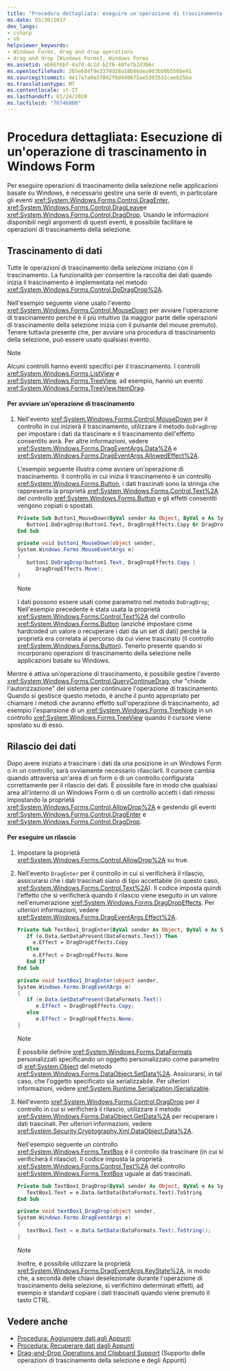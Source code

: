 ```yaml
---
title: "Procedura dettagliata: eseguire un'operazione di trascinamento della selezione"
ms.date: 03/30/2017
dev_langs:
- csharp
- vb
helpviewer_keywords:
- Windows Forms, drag and drop operations
- drag and drop [Windows Forms], Windows Forms
ms.assetid: eb66f6bf-4a7d-4c2d-b276-40fefb2d3b6c
ms.openlocfilehash: 265e6d4f9e3370d28a18b86dea983bb0b556be41
ms.sourcegitcommit: de17a7a0a37042f0d4406f5ae5393531caeb25ba
ms.translationtype: MT
ms.contentlocale: it-IT
ms.lasthandoff: 01/24/2020
ms.locfileid: "76746800"
---
```

# <a name="walkthrough-performing-a-drag-and-drop-operation-in-windows-forms"></a>Procedura dettagliata: Esecuzione di un'operazione di trascinamento in Windows Form
Per eseguire operazioni di trascinamento della selezione nelle applicazioni basate su Windows, è necessario gestire una serie di eventi, in particolare gli eventi <xref:System.Windows.Forms.Control.DragEnter>, <xref:System.Windows.Forms.Control.DragLeave>e <xref:System.Windows.Forms.Control.DragDrop>. Usando le informazioni disponibili negli argomenti di questi eventi, è possibile facilitare le operazioni di trascinamento della selezione.  
  
## <a name="dragging-data"></a>Trascinamento di dati  
 Tutte le operazioni di trascinamento della selezione iniziano con il trascinamento. La funzionalità per consentire la raccolta dei dati quando inizia il trascinamento è implementata nel metodo <xref:System.Windows.Forms.Control.DoDragDrop%2A>.  
  
 Nell'esempio seguente viene usato l'evento <xref:System.Windows.Forms.Control.MouseDown> per avviare l'operazione di trascinamento perché è il più intuitivo (la maggior parte delle operazioni di trascinamento della selezione inizia con il pulsante del mouse premuto). Tenere tuttavia presente che, per avviare una procedura di trascinamento della selezione, può essere usato qualsiasi evento.  
  
> [!NOTE]
> Alcuni controlli hanno eventi specifici per il trascinamento. I controlli <xref:System.Windows.Forms.ListView> e <xref:System.Windows.Forms.TreeView>, ad esempio, hanno un evento <xref:System.Windows.Forms.TreeView.ItemDrag>.  
  
#### <a name="to-start-a-drag-operation"></a>Per avviare un'operazione di trascinamento  
  
1. Nell'evento <xref:System.Windows.Forms.Control.MouseDown> per il controllo in cui inizierà il trascinamento, utilizzare il metodo `DoDragDrop` per impostare i dati da trascinare e il trascinamento dell'effetto consentito avrà. Per altre informazioni, vedere <xref:System.Windows.Forms.DragEventArgs.Data%2A> e <xref:System.Windows.Forms.DragEventArgs.AllowedEffect%2A>.  
  
     L'esempio seguente illustra come avviare un'operazione di trascinamento. Il controllo in cui inizia il trascinamento è un controllo <xref:System.Windows.Forms.Button>, i dati trascinati sono la stringa che rappresenta la proprietà <xref:System.Windows.Forms.Control.Text%2A> del controllo <xref:System.Windows.Forms.Button> e gli effetti consentiti vengono copiati o spostati.  
  
    ```vb  
    Private Sub Button1_MouseDown(ByVal sender As Object, ByVal e As System.Windows.Forms.MouseEventArgs) Handles Button1.MouseDown  
       Button1.DoDragDrop(Button1.Text, DragDropEffects.Copy Or DragDropEffects.Move)  
    End Sub  
    ```  
  
    ```csharp  
    private void button1_MouseDown(object sender,   
    System.Windows.Forms.MouseEventArgs e)  
    {  
       button1.DoDragDrop(button1.Text, DragDropEffects.Copy |   
          DragDropEffects.Move);  
    }  
    ```  
  
    > [!NOTE]
    > I dati possono essere usati come parametro nel metodo `DoDragDrop`; Nell'esempio precedente è stata usata la proprietà <xref:System.Windows.Forms.Control.Text%2A> del controllo <xref:System.Windows.Forms.Button> (anziché impostare come hardcoded un valore o recuperare i dati da un set di dati) perché la proprietà era correlata al percorso da cui viene trascinato (il controllo <xref:System.Windows.Forms.Button>). Tenerlo presente quando si incorporano operazioni di trascinamento della selezione nelle applicazioni basate su Windows.  
  
 Mentre è attiva un'operazione di trascinamento, è possibile gestire l'evento <xref:System.Windows.Forms.Control.QueryContinueDrag>, che "chiede l'autorizzazione" del sistema per continuare l'operazione di trascinamento. Quando si gestisce questo metodo, è anche il punto appropriato per chiamare i metodi che avranno effetto sull'operazione di trascinamento, ad esempio l'espansione di un <xref:System.Windows.Forms.TreeNode> in un controllo <xref:System.Windows.Forms.TreeView> quando il cursore viene spostato su di esso.  
  
## <a name="dropping-data"></a>Rilascio dei dati  
 Dopo avere iniziato a trascinare i dati da una posizione in un Windows Form o in un controllo, sarà ovviamente necessario rilasciarli. Il cursore cambia quando attraversa un'area di un form o di un controllo configurata correttamente per il rilascio dei dati. È possibile fare in modo che qualsiasi area all'interno di un Windows Form o di un controllo accetti i dati rimossi impostando la proprietà <xref:System.Windows.Forms.Control.AllowDrop%2A> e gestendo gli eventi <xref:System.Windows.Forms.Control.DragEnter> e <xref:System.Windows.Forms.Control.DragDrop>.  
  
#### <a name="to-perform-a-drop"></a>Per eseguire un rilascio  
  
1. Impostare la proprietà <xref:System.Windows.Forms.Control.AllowDrop%2A> su true.  
  
2. Nell'evento `DragEnter` per il controllo in cui si verificherà il rilascio, assicurarsi che i dati trascinati siano di tipo accettabile (in questo caso, <xref:System.Windows.Forms.Control.Text%2A>). Il codice imposta quindi l'effetto che si verificherà quando il rilascio viene eseguito in un valore nell'enumerazione <xref:System.Windows.Forms.DragDropEffects>. Per ulteriori informazioni, vedere <xref:System.Windows.Forms.DragEventArgs.Effect%2A>.  
  
    ```vb  
    Private Sub TextBox1_DragEnter(ByVal sender As Object, ByVal e As System.Windows.Forms.DragEventArgs) Handles TextBox1.DragEnter  
       If (e.Data.GetDataPresent(DataFormats.Text)) Then  
         e.Effect = DragDropEffects.Copy  
       Else  
         e.Effect = DragDropEffects.None  
       End If  
    End Sub  
    ```  
  
    ```csharp  
    private void textBox1_DragEnter(object sender,   
    System.Windows.Forms.DragEventArgs e)  
    {  
       if (e.Data.GetDataPresent(DataFormats.Text))   
          e.Effect = DragDropEffects.Copy;  
       else  
          e.Effect = DragDropEffects.None;  
    }  
    ```  
  
    > [!NOTE]
    > È possibile definire <xref:System.Windows.Forms.DataFormats> personalizzati specificando un oggetto personalizzato come parametro di <xref:System.Object> del metodo <xref:System.Windows.Forms.DataObject.SetData%2A>. Assicurarsi, in tal caso, che l'oggetto specificato sia serializzabile. Per ulteriori informazioni, vedere <xref:System.Runtime.Serialization.ISerializable>.  
  
3. Nell'evento <xref:System.Windows.Forms.Control.DragDrop> per il controllo in cui si verificherà il rilascio, utilizzare il metodo <xref:System.Windows.Forms.DataObject.GetData%2A> per recuperare i dati trascinati. Per ulteriori informazioni, vedere <xref:System.Security.Cryptography.Xml.DataObject.Data%2A>.  
  
     Nell'esempio seguente un controllo <xref:System.Windows.Forms.TextBox> è il controllo da trascinare (in cui si verificherà il rilascio). Il codice imposta la proprietà <xref:System.Windows.Forms.Control.Text%2A> del controllo <xref:System.Windows.Forms.TextBox> uguale ai dati trascinati.  
  
    ```vb  
    Private Sub TextBox1_DragDrop(ByVal sender As Object, ByVal e As System.Windows.Forms.DragEventArgs) Handles TextBox1.DragDrop  
       TextBox1.Text = e.Data.GetData(DataFormats.Text).ToString  
    End Sub  
    ```  
  
    ```csharp  
    private void textBox1_DragDrop(object sender,   
    System.Windows.Forms.DragEventArgs e)  
    {  
       textBox1.Text = e.Data.GetData(DataFormats.Text).ToString();  
    }  
    ```  
  
    > [!NOTE]
    > Inoltre, è possibile utilizzare la proprietà <xref:System.Windows.Forms.DragEventArgs.KeyState%2A>, in modo che, a seconda delle chiavi deselezionate durante l'operazione di trascinamento della selezione, si verifichino determinati effetti, ad esempio è standard copiare i dati trascinati quando viene premuto il tasto CTRL.  
  
## <a name="see-also"></a>Vedere anche

- [Procedura: Aggiungere dati agli Appunti](how-to-add-data-to-the-clipboard.md)
- [Procedura: Recuperare dati dagli Appunti](how-to-retrieve-data-from-the-clipboard.md)
- [Drag-and-Drop Operations and Clipboard Support](drag-and-drop-operations-and-clipboard-support.md) (Supporto delle operazioni di trascinamento della selezione e degli Appunti)
